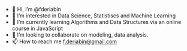 - 👋 Hi, I’m @fderiabin
- 👀 I’m interested in Data Science, Statistiscs and Machine Learning
- 🌱 I’m currently learning Algorithms and Data Structures via an online course in JavaScript
- 💞️ I’m looking to collaborate on modeling, data analysis.
- 📫 How to reach me f.deriabin@gmail.com

<!---
fderiabin/fderiabin is a ✨ special ✨ repository because its `README.md` (this file) appears on your GitHub profile.
You can click the Preview link to take a look at your changes.
--->
